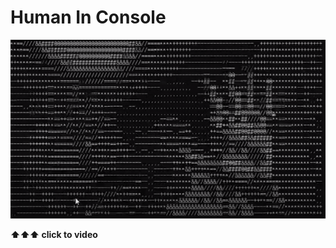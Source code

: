 # Human In Console

[![video](pic.png)](http://www.youtube.com/watch?v=yy8e8Z03ig0)

**⬆⬆⬆ click to video**

